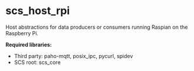 # scs_host_rpi
Host abstractions for data producers or consumers running Raspian on the Raspberry Pi.

**Required libraries:** 

* Third party: paho-mqtt, posix_ipc, pycurl, spidev
* SCS root: scs_core
